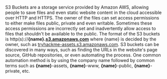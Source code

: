 S3 Buckets are a storage service provided by Amazon AWS, allowing people to save files and even static website content in the cloud accessible over HTTP and HTTPS. The owner of the files can set access permissions to either make files public, private and even writable. Sometimes these access permissions are incorrectly set and inadvertently allow access to files that shouldn't be available to the public. The format of the S3 buckets is http(s)://**{name}.**[**s3.amazonaws.com**](http://s3.amazonaws.com/) where {name} is decided by the owner, such as [tryhackme-assets.s3.amazonaws.com](http://tryhackme-assets.s3.amazonaws.com/). S3 buckets can be discovered in many ways, such as finding the URLs in the website's page source, GitHub repositories, or even automating the process. One common automation method is by using the company name followed by common terms such as **{name}**-assets, **{name}**-www, **{name}**-public, **{name}**-private, etc.